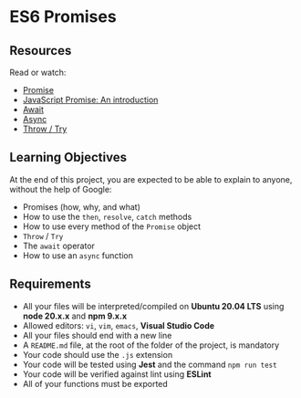 # ES6 Promises

## Resources

Read or watch:

- [Promise](https://developer.mozilla.org/en-US/docs/Web/JavaScript/Reference/Global_Objects/Promise)
- [JavaScript Promise: An introduction](https://developers.google.com/web/fundamentals/primers/promises)
- [Await](https://developer.mozilla.org/en-US/docs/Web/JavaScript/Reference/Operators/await)
- [Async](https://developer.mozilla.org/en-US/docs/Web/JavaScript/Reference/Statements/async_function)
- [Throw / Try](https://developer.mozilla.org/en-US/docs/Web/JavaScript/Reference/Statements/throw)

## Learning Objectives

At the end of this project, you are expected to be able to explain to anyone, without the help of Google:

- Promises (how, why, and what)
- How to use the `then`, `resolve`, `catch` methods
- How to use every method of the `Promise` object
- `Throw` / `Try`
- The `await` operator
- How to use an `async` function

## Requirements

- All your files will be interpreted/compiled on **Ubuntu 20.04 LTS** using **node 20.x.x** and **npm 9.x.x**
- Allowed editors: `vi`, `vim`, `emacs`, **Visual Studio Code**
- All your files should end with a new line
- A `README.md` file, at the root of the folder of the project, is mandatory
- Your code should use the `.js` extension
- Your code will be tested using **Jest** and the command `npm run test`
- Your code will be verified against lint using **ESLint**
- All of your functions must be exported